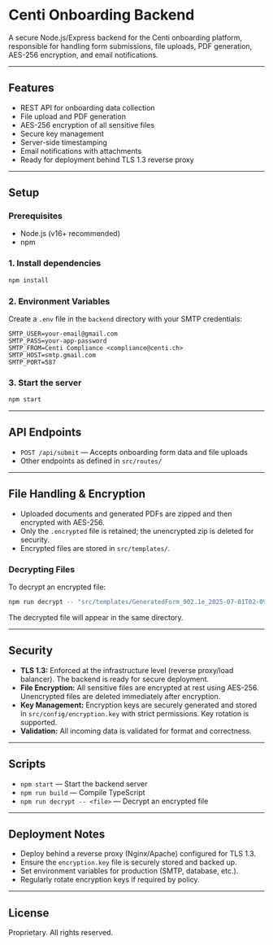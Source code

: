# Centi Onboarding Backend

A secure Node.js/Express backend for the Centi onboarding platform, responsible for handling form submissions, file uploads, PDF generation, AES-256 encryption, and email notifications.

---

## Features
- REST API for onboarding data collection
- File upload and PDF generation
- AES-256 encryption of all sensitive files
- Secure key management
- Server-side timestamping
- Email notifications with attachments
- Ready for deployment behind TLS 1.3 reverse proxy

---

## Setup

### Prerequisites
- Node.js (v16+ recommended)
- npm

### 1. Install dependencies
```sh
npm install
```

### 2. Environment Variables
Create a `.env` file in the `backend` directory with your SMTP credentials:
```
SMTP_USER=your-email@gmail.com
SMTP_PASS=your-app-password
SMTP_FROM=Centi Compliance <compliance@centi.ch>
SMTP_HOST=smtp.gmail.com
SMTP_PORT=587
```

### 3. Start the server
```sh
npm start
```

---

## API Endpoints
- `POST /api/submit` — Accepts onboarding form data and file uploads
- Other endpoints as defined in `src/routes/`

---

## File Handling & Encryption
- Uploaded documents and generated PDFs are zipped and then encrypted with AES-256.
- Only the `.encrypted` file is retained; the unencrypted zip is deleted for security.
- Encrypted files are stored in `src/templates/`.

### Decrypting Files
To decrypt an encrypted file:
```sh
npm run decrypt -- "src/templates/GeneratedForm_902.1e_2025-07-01T02-09-34-166Z.pdf.encrypted"
```
The decrypted file will appear in the same directory.

---

## Security
- **TLS 1.3:** Enforced at the infrastructure level (reverse proxy/load balancer). The backend is ready for secure deployment.
- **File Encryption:** All sensitive files are encrypted at rest using AES-256. Unencrypted files are deleted immediately after encryption.
- **Key Management:** Encryption keys are securely generated and stored in `src/config/encryption.key` with strict permissions. Key rotation is supported.
- **Validation:** All incoming data is validated for format and correctness.

---

## Scripts
- `npm start` — Start the backend server
- `npm run build` — Compile TypeScript
- `npm run decrypt -- <file>` — Decrypt an encrypted file

---

## Deployment Notes
- Deploy behind a reverse proxy (Nginx/Apache) configured for TLS 1.3.
- Ensure the `encryption.key` file is securely stored and backed up.
- Set environment variables for production (SMTP, database, etc.).
- Regularly rotate encryption keys if required by policy.

---

## License
Proprietary. All rights reserved. 